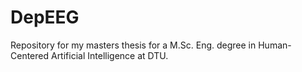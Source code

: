 # DepEEG
Repository for my masters thesis for a M.Sc. Eng. degree in Human-Centered Artificial Intelligence at DTU.

